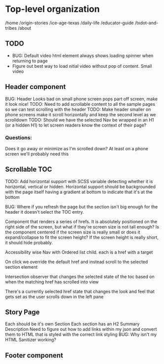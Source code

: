 # Top-level organization

/home
/origin-stories
/ice-age-texas
/daily-life
/educator-guide
/txdot-and-tribes
/about

## TODO

-   BUG: Default video html element always shows loading spinner when returning to page
-   Figure out best way to load nitial video without pop of content. Small video

## Header component

BUG: Header Looks bad on small phone screen pops part off screen, make it look nice!
TODO: Need to add scrollable content to all the sample pages so we can test scrolling with the header
TODO: Make header smaller on phone screens make it scroll horizontally and keep the second level as we scrolldown
TODO: Should we have the selected Nav be wrapped in an H1 (or a hidden H1) to let screen readers know the context of their page?

### Questions:

Does it go away or minimize as I'm scrolled down? At least on a phone screen we'll probably need this

## Scrollable TOC

TODO: Add horizontal support with SCSS variable detecting whether it is horizontal, vertical or hidden. Horizontal support should be
backgrounded with the page itself having a gradient at bottom to indicate that it's at the bottom

BUG: Where if you refresh the page but the section isn't big enough for the header it doesn't select the TOC entry.

Component that renders a series of hrefs. It is absolutely positioned on the right side of the screen, but what if they're screen size is not tall enough?
Is the component centered if the screen size is really small or does it expand/collapse to fit the screen height? If the screen height is really short, it should hide probably.

Accessibility wise
Nav with Ordered list child. each is a href with a target

On click we override the default href and instead scroll to the selected section element

Intersection observer that changes the selected state of the toc based on when the matching href has scrolled into view

There's a currently selected href state that changes the look and feel that gets set as the user scrolls down in the left pane

## Story Page

Each should be it's own Section
Each section has an H2
Summary Description
Need to figure out how to add links within my json and convert them to HTML that is styled with the correct link styling
BUG: Why isn't my HTML Sanitizer working?

## Footer component
